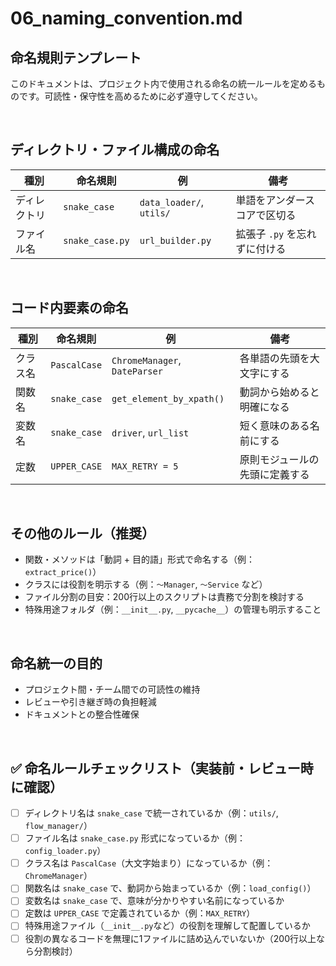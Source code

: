 # 06_naming_convention.md
## 命名規則テンプレート

このドキュメントは、プロジェクト内で使用される命名の統一ルールを定めるものです。可読性・保守性を高めるために必ず遵守してください。


<br>



## ディレクトリ・ファイル構成の命名

| 種別         | 命名規則        | 例                      | 備考                             |
|--------------|----------------|--------------------------|----------------------------------|
| ディレクトリ | `snake_case`   | `data_loader/`, `utils/`| 単語をアンダースコアで区切る     |
| ファイル名   | `snake_case.py`| `url_builder.py`         | 拡張子 `.py` を忘れずに付ける   |


<br>



## コード内要素の命名

| 種別     | 命名規則     | 例                           | 備考                            |
|----------|--------------|------------------------------|---------------------------------|
| クラス名 | `PascalCase` | `ChromeManager`, `DateParser`| 各単語の先頭を大文字にする     |
| 関数名   | `snake_case` | `get_element_by_xpath()`     | 動詞から始めると明確になる     |
| 変数名   | `snake_case` | `driver`, `url_list`         | 短く意味のある名前にする       |
| 定数     | `UPPER_CASE` | `MAX_RETRY = 5`              | 原則モジュールの先頭に定義する |

<br>





## その他のルール（推奨）

- 関数・メソッドは「動詞 + 目的語」形式で命名する（例：`extract_price()`）
- クラスには役割を明示する（例：`〜Manager`, `〜Service` など）
- ファイル分割の目安：200行以上のスクリプトは責務で分割を検討する
- 特殊用途フォルダ（例：`__init__.py`, `__pycache__`）の管理も明示すること


<br>



## 命名統一の目的

- プロジェクト間・チーム間での可読性の維持
- レビューや引き継ぎ時の負担軽減
- ドキュメントとの整合性確保


<br>



## ✅ 命名ルールチェックリスト（実装前・レビュー時に確認）

- [ ] ディレクトリ名は `snake_case` で統一されているか（例：`utils/`, `flow_manager/`）
- [ ] ファイル名は `snake_case.py` 形式になっているか（例：`config_loader.py`）
- [ ] クラス名は `PascalCase`（大文字始まり）になっているか（例：`ChromeManager`）
- [ ] 関数名は `snake_case` で、動詞から始まっているか（例：`load_config()`）
- [ ] 変数名は `snake_case` で、意味が分かりやすい名前になっているか
- [ ] 定数は `UPPER_CASE` で定義されているか（例：`MAX_RETRY`）
- [ ] 特殊用途ファイル（`__init__.py`など）の役割を理解して配置しているか
- [ ] 役割の異なるコードを無理に1ファイルに詰め込んでいないか（200行以上なら分割検討）
